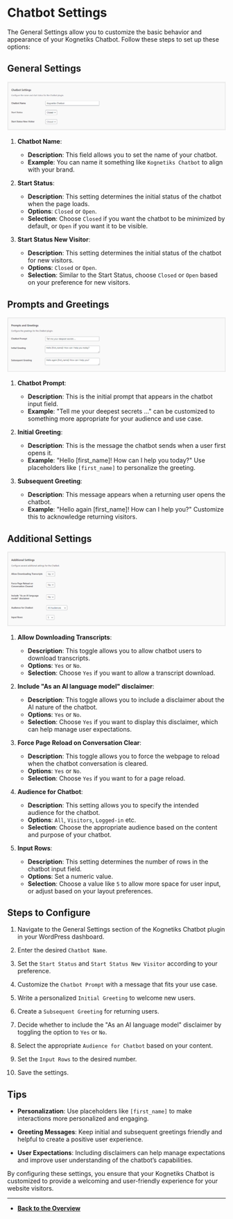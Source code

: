 # Chatbot Settings

The General Settings allow you to customize the basic behavior and appearance of your Kognetiks Chatbot. Follow these steps to set up these options:

## General Settings

![General Settings](general-settings.png)

1. **Chatbot Name**:
   - **Description**: This field allows you to set the name of your chatbot.
   - **Example**: You can name it something like `Kognetiks Chatbot` to align with your brand.

2. **Start Status**:
   - **Description**: This setting determines the initial status of the chatbot when the page loads.
   - **Options**: `Closed` or `Open`.
   - **Selection**: Choose `Closed` if you want the chatbot to be minimized by default, or `Open` if you want it to be visible.

3. **Start Status New Visitor**:
   - **Description**: This setting determines the initial status of the chatbot for new visitors.
   - **Options**: `Closed` or `Open`.
   - **Selection**: Similar to the Start Status, choose `Closed` or `Open` based on your preference for new visitors.

## Prompts and Greetings

![Prompts and Greetings](prompts-and-greetings.png)

1. **Chatbot Prompt**:
   - **Description**: This is the initial prompt that appears in the chatbot input field.
   - **Example**: "Tell me your deepest secrets ..." can be customized to something more appropriate for your audience and use case.

2. **Initial Greeting**:
   - **Description**: This is the message the chatbot sends when a user first opens it.
   - **Example**: "Hello [first_name]! How can I help you today?" Use placeholders like `[first_name]` to personalize the greeting.

3. **Subsequent Greeting**:
   - **Description**: This message appears when a returning user opens the chatbot.
   - **Example**: "Hello again [first_name]! How can I help you?" Customize this to acknowledge returning visitors.

## Additional Settings

![Additional Settings](additional-settings.png)

1. **Allow Downloading Transcripts**:
   - **Description**: This toggle allows you to allow chatbot users to download transcripts.
   - **Options**: `Yes` or `No`.
   - **Selection**: Choose `Yes` if you want to allow a transcript download.

2. **Include "As an AI language model" disclaimer**:
   - **Description**: This toggle allows you to include a disclaimer about the AI nature of the chatbot.
   - **Options**: `Yes` or `No`.
   - **Selection**: Choose `Yes` if you want to display this disclaimer, which can help manage user expectations.

3. **Force Page Reload on Conversation Clear**:
   - **Description**: This toggle allows you to force the webpage to reload when the chatbot conversation is cleared.
   - **Options**: `Yes` or `No`.
   - **Selection**: Choose `Yes` if you want to for a page reload.

4. **Audience for Chatbot**:
   - **Description**: This setting allows you to specify the intended audience for the chatbot.
   - **Options**: `All`, `Visitors`, `Logged-in` etc.
   - **Selection**: Choose the appropriate audience based on the content and purpose of your chatbot.

5. **Input Rows**:
   - **Description**: This setting determines the number of rows in the chatbot input field.
   - **Options**: Set a numeric value.
   - **Selection**: Choose a value like `5` to allow more space for user input, or adjust based on your layout preferences.

## Steps to Configure

1. Navigate to the General Settings section of the Kognetiks Chatbot plugin in your WordPress dashboard.

2. Enter the desired `Chatbot Name`.

3. Set the `Start Status` and `Start Status New Visitor` according to your preference.

4. Customize the `Chatbot Prompt` with a message that fits your use case.

5. Write a personalized `Initial Greeting` to welcome new users.

6. Create a `Subsequent Greeting` for returning users.

7. Decide whether to include the "As an AI language model" disclaimer by toggling the option to `Yes` or `No`.

8. Select the appropriate `Audience for Chatbot` based on your content.

9. Set the `Input Rows` to the desired number.

10. Save the settings.

## Tips

- **Personalization**: Use placeholders like `[first_name]` to make interactions more personalized and engaging.

- **Greeting Messages**: Keep initial and subsequent greetings friendly and helpful to create a positive user experience.

- **User Expectations**: Including disclaimers can help manage expectations and improve user understanding of the chatbot’s capabilities.

By configuring these settings, you ensure that your Kognetiks Chatbot is customized to provide a welcoming and user-friendly experience for your website visitors.

---

- **[Back to the Overview](/overview.md)**
